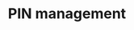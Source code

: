 ---
title: "PIN management"
description: "PIN management indicates that the client provides some mechanism for the user to set or change a PIN.  Typically only required when a user registers with an RP that requires user verification, but a PIN has not already been configured."
category: ctap2
keywords: uv, clientpin, pin
last_test_date: "2024-05-07"
test_url: "/tests/template.html"
test_results_url: ""
stats: {
    chrome: {
        windows-10: {
            "124":"y #1"
        },
        windows-11: {
            "124":"y #1"
        },
        macos: {
            "124":"y"
        },
        android: {
            "124":"y"
        },
        linux: {
            "124":"y"
        }
    },
    firefox: {
        windows-10: {
            "123":"y #1"
        },
        windows-11: {
            "123":"y #!"
        },
        macos: {
            "123":"n"
        },
        linux: {
            "a23":"n"
        }
    },
    safari: {
        macos: {
            "14.4.1":"n"
        },
        ios: {
            "14.4.1":"n"
        }
    }
}
notes: ""
notes_by_num: {
    "1": "FIDO2 Support provided by Windows' webauthn.dll."

}
links: {
}
---